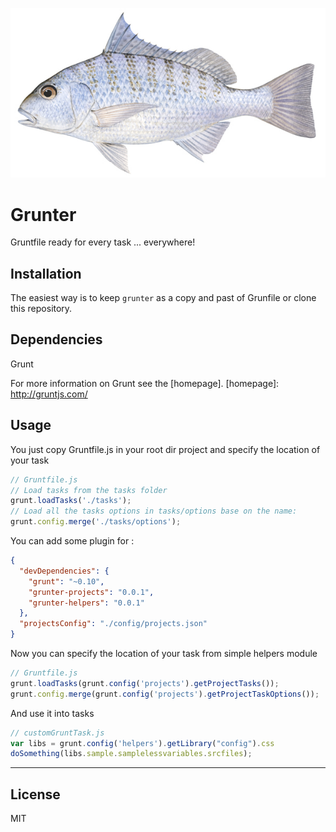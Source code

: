 ![Logo](./assets/barred-grunter.jpg?raw=true "Grunter")

# Grunter
Gruntfile ready for every task ... everywhere!

## Installation
The easiest way is to keep `grunter` as a copy and past of Grunfile or clone this repository.

## Dependencies
Grunt

For more information on Grunt see the [homepage].
[homepage]: http://gruntjs.com/

## Usage

You just copy Gruntfile.js in your root dir project and specify the location of your task
```js
// Gruntfile.js
// Load tasks from the tasks folder
grunt.loadTasks('./tasks');
// Load all the tasks options in tasks/options base on the name:
grunt.config.merge('./tasks/options');
```


You can add some plugin for :
```json
{
  "devDependencies": {
    "grunt": "~0.10",
    "grunter-projects": "0.0.1",
    "grunter-helpers": "0.0.1"
  },
  "projectsConfig": "./config/projects.json"
}
```

Now you can specify the location of your task from simple helpers module
```js
// Gruntfile.js
grunt.loadTasks(grunt.config('projects').getProjectTasks());
grunt.config.merge(grunt.config('projects').getProjectTaskOptions());
```

And use it into tasks
```js
// customGruntTask.js
var libs = grunt.config('helpers').getLibrary("config").css
doSomething(libs.sample.samplelessvariables.srcfiles);
```


----
    
## License
MIT    
